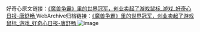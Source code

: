 好奇心原文链接：[《魔兽争霸》里的世界冠军，创业卖起了游戏鼠标_游戏_好奇心日报-唐舒畅 ](https://www.qdaily.com/articles/12565.html)
WebArchive归档链接：[《魔兽争霸》里的世界冠军，创业卖起了游戏鼠标_游戏_好奇心日报-唐舒畅 ](http://web.archive.org/web/20160707164135/http://www.qdaily.com:80/articles/12565.html)
![image](http://ww3.sinaimg.cn/large/007d5XDply1g3wjxmg822j30u04j4kjl)